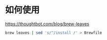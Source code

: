 # 如何使用

https://thoughtbot.com/blog/brew-leaves

```bash
brew leaves | sed 's/^/install /' > Brewfile
```

```

```
